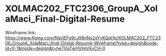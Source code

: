 # XOLMAC202_FTC2306_GroupA_XolaMaci_Final-Digital-Resume

Wireframe link:
https://www.figma.com/file/iEFg9cJ98nNs2sYyKQqI1p/XOLMAC202_FTC2306_GroupA_XolaMaci_final-Digital-Resume-Wireframe?type=design&node-id=0-1&mode=design&t=he7OaTwHVImVkvCH-0